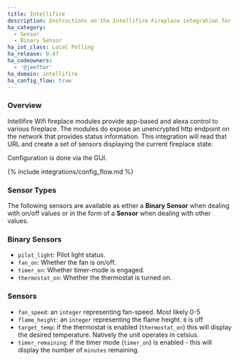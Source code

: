 ```yaml
---
title: Intellifire 
description: Instructions on the Intellifire Fireplace integration for Home Assistant.
ha_category:
  - Sensor
  - Binary Sensor
ha_iot_class: Local Polling
ha_release: 0.47
ha_codeowners:
  - '@jeeftor'
ha_domain: intellifire
ha_config_flow: true
---
```



### Overview

Intellifire Wifi fireplace modules provide app-based and alexa control to various fireplace. The modules do expose an unencrypted http endpoint on the network that provides status information. This integration will read that URL and create a set of sensors displaying the current fireplace state.

Configuration is done via the GUI.

{% include integrations/config_flow.md %}


### Sensor Types


The following sensors are available as either a **Binary Sensor** when dealing with on/off values or in the form of a **Sensor** when dealing with other values.

### Binary Sensors

- `pilot_light`: Pilot light status.
- `fan_on`: Whether the fan is on/off.
- `timer_on`: Whether timer-mode is engaged.
- `thermostat_on`: Whether the thermostat is turned on.

### Sensors

- `fan_speed`: an `integer` representing fan-speed. Most likely 0-5
- `flame_height`: an `integer` representing the flame height. `0` is off
- `target_temp`: if the thermostat is enabled (`thermostat_on`) this will display the desired temperature. Natively the unit operates in celsius.
- `timer_remaining`: if the timer mode (`timer_on`) is enabled - this will display the number of `minutes` remaining.
